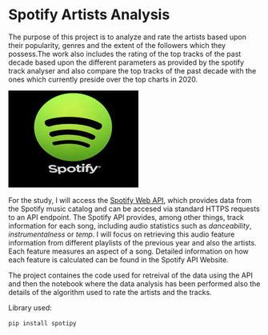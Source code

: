 # Spotify Artists Analysis

The purpose of this project is to analyze and rate the artists based upon their popularity, genres and the extent of the followers which they possess.The work also includes the rating of the top tracks of the past decade based upon the different parameters as provided by the spotify track analyser and also compare the top tracks of the past decade with the ones which currently preside over the top charts in 2020.

![VGG16 Model Architecture](data/logo.jpg)


For the study, I will access the [Spotify Web API](https://beta.developer.spotify.com/web-api/), which provides data from the Spotify music catalog and can be accesed via standard HTTPS requests to an API endpoint. The Spotify API provides, among other things, track information for each song, including audio statistics such as *danceability*, *instrumentalness* or *temp*. I will focus on retrieving this audio feature information from different playlists of the previous year and also the artists. Each feature measures an aspect of a song. Detailed information on how each feature is calculated can be found in the Spotify API Website.

The project containes the code used for retreival of the data using the API and then the notebook where the data analysis has been performed also the details of the algorithm used to rate the artists and the tracks.

Library used:
```
pip install spotipy
```

